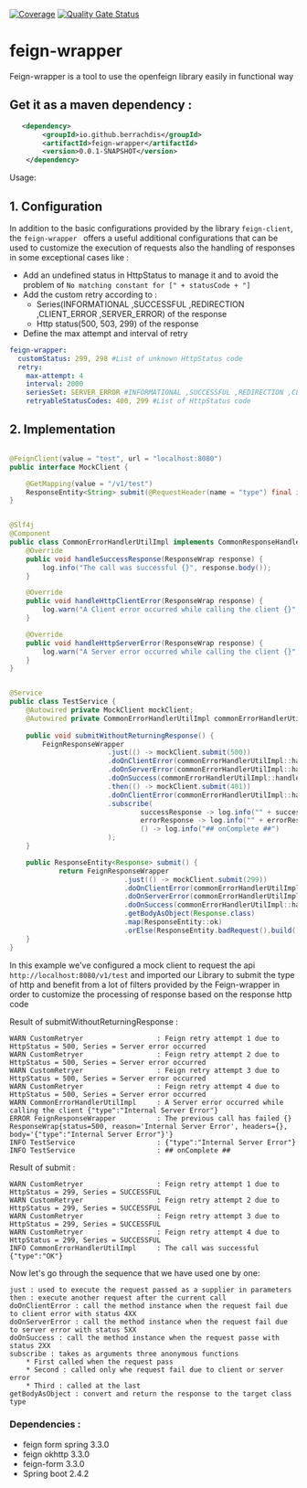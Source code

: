 [![Coverage](https://sonarcloud.io/api/project_badges/measure?project=berrachdis_feign-wrapper&metric=coverage)](https://sonarcloud.io/summary/new_code?id=berrachdis_feign-wrapper)
[![Quality Gate Status](https://sonarcloud.io/api/project_badges/measure?project=berrachdis_feign-wrapper&metric=alert_status)](https://sonarcloud.io/summary/new_code?id=berrachdis_feign-wrapper)

# feign-wrapper
Feign-wrapper is a tool to use the openfeign library easily in functional way

## Get it as a maven dependency  :

```XML
   <dependency>
        <groupId>io.github.berrachdis</groupId>
        <artifactId>feign-wrapper</artifactId>
        <version>0.0.1-SNAPSHOT</version>
    </dependency>
```

Usage:
## 1. Configuration
In addition to the basic configurations provided by the library ``feign-client``, the ``feign-wrapper ``
offers a useful additional configurations that can be used to customize the execution of requests
also the handling of responses in some exceptional cases like :

* Add an undefined status in HttpStatus to manage it and to avoid the problem of ``No matching constant for [" + statusCode + "]``  
* Add the custom retry according to :
    * Series(INFORMATIONAL ,SUCCESSFUL ,REDIRECTION ,CLIENT_ERROR ,SERVER_ERROR) of the response
    * Http status(500, 503, 299) of the response  
* Define the max attempt and interval of retry

```yaml
feign-wrapper:
  customStatus: 299, 298 #List of unknown HttpStatus code
  retry:
    max-attempt: 4
    interval: 2000
    seriesSet: SERVER_ERROR #INFORMATIONAL ,SUCCESSFUL ,REDIRECTION ,CLIENT_ERROR ,SERVER_ERROR
    retryableStatusCodes: 400, 299 #List of HttpStatus code
```

## 2. Implementation

```java

@FeignClient(value = "test", url = "localhost:8080")
public interface MockClient {

    @GetMapping(value = "/v1/test")
    ResponseEntity<String> submit(@RequestHeader(name = "type") final int type);
}


@Slf4j
@Component
public class CommonErrorHandlerUtilImpl implements CommonResponseHandler {
    @Override
    public void handleSuccessResponse(ResponseWrap response) {
        log.info("The call was successful {}", response.body());
    }

    @Override
    public void handleHttpClientError(ResponseWrap response) {
        log.warn("A Client error occurred while calling the client {}", response.body());
    }

    @Override
    public void handleHttpServerError(ResponseWrap response) {
        log.warn("A Server error occurred while calling the client {}", response.body());
    }
}


@Service
public class TestService {
    @Autowired private MockClient mockClient;
    @Autowired private CommonErrorHandlerUtilImpl commonErrorHandlerUtilImpl;
    
    public void submitWithoutReturningResponse() {
        FeignResponseWrapper
                        .just(() -> mockClient.submit(500))
                        .doOnClientError(commonErrorHandlerUtilImpl::handleHttpClientError)
                        .doOnServerError(commonErrorHandlerUtilImpl::handleHttpServerError)
                        .doOnSuccess(commonErrorHandlerUtilImpl::handleSuccessResponse)
                        .then(() -> mockClient.submit(401))
                        .doOnClientError(commonErrorHandlerUtilImpl::handleHttpClientError)
                        .subscribe(
                                successResponse -> log.info("" + successResponse.body()),
                                errorResponse -> log.info("" + errorResponse.body()),
                                () -> log.info("## onComplete ##")
                        ); 
    }

    public ResponseEntity<Response> submit() {
            return FeignResponseWrapper
                            .just(() -> mockClient.submit(299))
                            .doOnClientError(commonErrorHandlerUtilImpl::handleHttpClientError)
                            .doOnServerError(commonErrorHandlerUtilImpl::handleHttpServerError)
                            .doOnSuccess(commonErrorHandlerUtilImpl::handleSuccessResponse)
                            .getBodyAsObject(Response.class)
                            .map(ResponseEntity::ok)
                            .orElse(ResponseEntity.badRequest().build()); 
    }
}

```
In this example we've configured a mock client to request the api `http://localhost:8080/v1/test`
and imported our Library to submit the type of http and benefit from a lot of 
filters provided by the Feign-wrapper in order to customize the processing of response based on
the response http code 

Result of submitWithoutReturningResponse :
```TEXT
WARN CustomRetryer                  : Feign retry attempt 1 due to  HttpStatus = 500, Series = Server error occurred
WARN CustomRetryer                  : Feign retry attempt 2 due to  HttpStatus = 500, Series = Server error occurred
WARN CustomRetryer                  : Feign retry attempt 3 due to  HttpStatus = 500, Series = Server error occurred
WARN CustomRetryer                  : Feign retry attempt 4 due to  HttpStatus = 500, Series = Server error occurred
WARN CommonErrorHandlerUtilImpl     : A Server error occurred while calling the client {"type":"Internal Server Error"}
ERROR FeignResponseWrapper          : The previous call has failed {} ResponseWrap{status=500, reason='Internal Server Error', headers={}, body='{"type":"Internal Server Error"}'}
INFO TestService                    : {"type":"Internal Server Error"}
INFO TestService                    : ## onComplete ##
```

Result of submit : 
```TEXT
WARN CustomRetryer                  : Feign retry attempt 1 due to  HttpStatus = 299, Series = SUCCESSFUL
WARN CustomRetryer                  : Feign retry attempt 2 due to  HttpStatus = 299, Series = SUCCESSFUL
WARN CustomRetryer                  : Feign retry attempt 3 due to  HttpStatus = 299, Series = SUCCESSFUL
WARN CustomRetryer                  : Feign retry attempt 4 due to  HttpStatus = 299, Series = SUCCESSFUL
INFO CommonErrorHandlerUtilImpl     : The call was successful {"type":"OK"}
```

Now let's go through the sequence that we have used one by one:

```TEXT
just : used to execute the request passed as a supplier in parameters 
then : execute another request after the current call
doOnClientError : call the method instance when the request fail due to client error with status 4XX
doOnServerError : call the method instance when the request fail due to server error with status 5XX
doOnSuccess : call the method instance when the request passe with status 2XX
subscribe : takes as arguments three anonymous functions 
    * First called when the request pass
    * Second : called only whe request fail due to client or server error
    * Third : called at the last
getBodyAsObject : convert and return the response to the target class type
```

### Dependencies :
 - feign form spring 3.3.0
 - feign okhttp 3.3.0
 - feign-form 3.3.0
 - Spring boot 2.4.2
